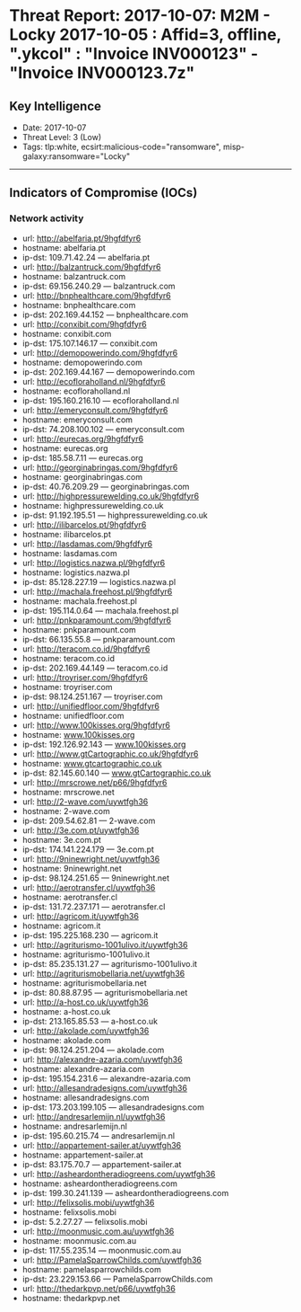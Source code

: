 # Threat Report: 2017-10-07: M2M -  Locky 2017-10-05 : Affid=3, offline, ".ykcol" : "Invoice INV000123" - "Invoice INV000123.7z"


## Key Intelligence
* Date: 2017-10-07
* Threat Level: 3 (Low)
* Tags: tlp:white, ecsirt:malicious-code="ransomware", misp-galaxy:ransomware="Locky"

---

## Indicators of Compromise (IOCs)
### Network activity
* url: http://abelfaria.pt/9hgfdfyr6
* hostname: abelfaria.pt
* ip-dst: 109.71.42.24 — abelfaria.pt
* url: http://balzantruck.com/9hgfdfyr6
* hostname: balzantruck.com
* ip-dst: 69.156.240.29 — balzantruck.com
* url: http://bnphealthcare.com/9hgfdfyr6
* hostname: bnphealthcare.com
* ip-dst: 202.169.44.152 — bnphealthcare.com
* url: http://conxibit.com/9hgfdfyr6
* hostname: conxibit.com
* ip-dst: 175.107.146.17 — conxibit.com
* url: http://demopowerindo.com/9hgfdfyr6
* hostname: demopowerindo.com
* ip-dst: 202.169.44.167 — demopowerindo.com
* url: http://ecofloraholland.nl/9hgfdfyr6
* hostname: ecofloraholland.nl
* ip-dst: 195.160.216.10 — ecofloraholland.nl
* url: http://emeryconsult.com/9hgfdfyr6
* hostname: emeryconsult.com
* ip-dst: 74.208.100.102 — emeryconsult.com
* url: http://eurecas.org/9hgfdfyr6
* hostname: eurecas.org
* ip-dst: 185.58.7.11 — eurecas.org
* url: http://georginabringas.com/9hgfdfyr6
* hostname: georginabringas.com
* ip-dst: 40.76.209.29 — georginabringas.com
* url: http://highpressurewelding.co.uk/9hgfdfyr6
* hostname: highpressurewelding.co.uk
* ip-dst: 91.192.195.51 — highpressurewelding.co.uk
* url: http://ilibarcelos.pt/9hgfdfyr6
* hostname: ilibarcelos.pt
* url: http://lasdamas.com/9hgfdfyr6
* hostname: lasdamas.com
* url: http://logistics.nazwa.pl/9hgfdfyr6
* hostname: logistics.nazwa.pl
* ip-dst: 85.128.227.19 — logistics.nazwa.pl
* url: http://machala.freehost.pl/9hgfdfyr6
* hostname: machala.freehost.pl
* ip-dst: 195.114.0.64 — machala.freehost.pl
* url: http://pnkparamount.com/9hgfdfyr6
* hostname: pnkparamount.com
* ip-dst: 66.135.55.8 — pnkparamount.com
* url: http://teracom.co.id/9hgfdfyr6
* hostname: teracom.co.id
* ip-dst: 202.169.44.149 — teracom.co.id
* url: http://troyriser.com/9hgfdfyr6
* hostname: troyriser.com
* ip-dst: 98.124.251.167 — troyriser.com
* url: http://unifiedfloor.com/9hgfdfyr6
* hostname: unifiedfloor.com
* url: http://www.100kisses.org/9hgfdfyr6
* hostname: www.100kisses.org
* ip-dst: 192.126.92.143 — www.100kisses.org
* url: http://www.gtCartographic.co.uk/9hgfdfyr6
* hostname: www.gtcartographic.co.uk
* ip-dst: 82.145.60.140 — www.gtCartographic.co.uk
* url: http://mrscrowe.net/p66/9hgfdfyr6
* hostname: mrscrowe.net
* url: http://2-wave.com/uywtfgh36
* hostname: 2-wave.com
* ip-dst: 209.54.62.81 — 2-wave.com
* url: http://3e.com.pt/uywtfgh36
* hostname: 3e.com.pt
* ip-dst: 174.141.224.179 — 3e.com.pt
* url: http://9ninewright.net/uywtfgh36
* hostname: 9ninewright.net
* ip-dst: 98.124.251.65 — 9ninewright.net
* url: http://aerotransfer.cl/uywtfgh36
* hostname: aerotransfer.cl
* ip-dst: 131.72.237.171 — aerotransfer.cl
* url: http://agricom.it/uywtfgh36
* hostname: agricom.it
* ip-dst: 195.225.168.230 — agricom.it
* url: http://agriturismo-1001ulivo.it/uywtfgh36
* hostname: agriturismo-1001ulivo.it
* ip-dst: 85.235.131.27 — agriturismo-1001ulivo.it
* url: http://agriturismobellaria.net/uywtfgh36
* hostname: agriturismobellaria.net
* ip-dst: 80.88.87.95 — agriturismobellaria.net
* url: http://a-host.co.uk/uywtfgh36
* hostname: a-host.co.uk
* ip-dst: 213.165.85.53 — a-host.co.uk
* url: http://akolade.com/uywtfgh36
* hostname: akolade.com
* ip-dst: 98.124.251.204 — akolade.com
* url: http://alexandre-azaria.com/uywtfgh36
* hostname: alexandre-azaria.com
* ip-dst: 195.154.231.6 — alexandre-azaria.com
* url: http://allesandradesigns.com/uywtfgh36
* hostname: allesandradesigns.com
* ip-dst: 173.203.199.105 — allesandradesigns.com
* url: http://andresarlemijn.nl/uywtfgh36
* hostname: andresarlemijn.nl
* ip-dst: 195.60.215.74 — andresarlemijn.nl
* url: http://appartement-sailer.at/uywtfgh36
* hostname: appartement-sailer.at
* ip-dst: 83.175.70.7 — appartement-sailer.at
* url: http://asheardontheradiogreens.com/uywtfgh36
* hostname: asheardontheradiogreens.com
* ip-dst: 199.30.241.139 — asheardontheradiogreens.com
* url: http://felixsolis.mobi/uywtfgh36
* hostname: felixsolis.mobi
* ip-dst: 5.2.27.27 — felixsolis.mobi
* url: http://moonmusic.com.au/uywtfgh36
* hostname: moonmusic.com.au
* ip-dst: 117.55.235.14 — moonmusic.com.au
* url: http://PamelaSparrowChilds.com/uywtfgh36
* hostname: pamelasparrowchilds.com
* ip-dst: 23.229.153.66 — PamelaSparrowChilds.com
* url: http://thedarkpvp.net/p66/uywtfgh36
* hostname: thedarkpvp.net
